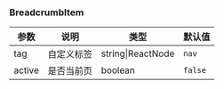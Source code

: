 ### BreadcrumbItem

| 参数 | 说明 | 类型 | 默认值 |
| --- | --- | --- | --- |
| tag | 自定义标签 | string\|ReactNode | `nav` |
| active | 是否当前页 | boolean | `false` |
